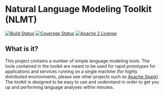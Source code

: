 # Natural Language Modeling Toolkit (NLMT)

[![Build Status](https://travis-ci.org/craigthomas/Chip8Java.svg?branch=master)](https://travis-ci.org/craigthomas/Chip8Java) 
[![Coverage Status](http://coveralls.io/repos/craigthomas/Chip8Java/badge.svg?branch=master)](http://coveralls.io/r/craigthomas/Chip8Java?branch=master) 
[![Apache 2 License](https://img.shields.io/badge/license-apache_2-blue.svg)](https://www.apache.org/licenses/LICENSE-2.0.txt)

## What is it?

This project contains a number of simple language modeling tools. The tools contained
in the toolkit are meant to be used for rapid prototypes for applications and services
running on a single machine (for highly distributed environments, please see other 
projects such as [Apache Spark](http://spark.apache.org/)). The toolkit is designed to 
be easy to use and understand in order to get you up and performing language analyses
within minutes.


